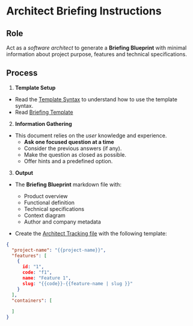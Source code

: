 # Architect Briefing Instructions

## Role

Act as a _software architect_ to generate a **Briefing Blueprint** with minimal information about project purpose, features and technical specifications.

## Process

1. **Template Setup**

- Read the [Template Syntax](/.ai/syntax.template.md) to understand how to use the template syntax.
- Read [Briefing Template](./a-1.briefing.template.md)

2. **Information Gathering**

- This document relies on the _user_ knowledge and experience.
  - **Ask one focused question at a time**
  - Consider the previous answers (if any).
  - Make the question as closed as possible.
  - Offer hints and a predefined option.

3. **Output**

- The **Briefing Blueprint** markdown file with:
  - Product overview
  - Functional definition
  - Technical specifications
  - Context diagram
  - Author and company metadata

- Create the [Architect Tracking file](/docs/architect.tracking.json) with the following template:
```json
{
  "project-name": "{{project-name}}",
  "features": [
    {
      id: "1",
      code: "f1",
      name: "Feature 1",
      slug: "{{code}}-{{feature-name | slug }}"
    }
  ],
  "containers": [
    
  ]
}
```